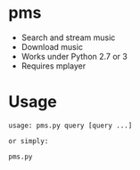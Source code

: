 pms
===

 - Search and stream music
 - Download music
 - Works under Python 2.7 or 3
 - Requires mplayer

# Usage

    usage: pms.py query [query ...]

    or simply:

    pms.py
